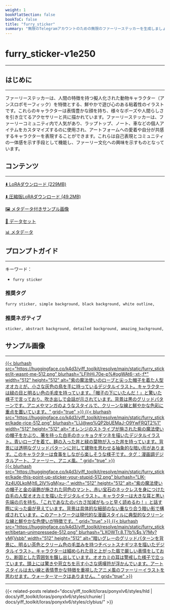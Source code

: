 ```yaml
---
weight: 1
bookFlatSection: false
bookToC: false
title: "furry_sticker"
summary: "無限のTelegramアカウントのための無限のファーリーステッカーを生成しましょう！"
---
```


<!--markdownlint-disable MD025 MD033 -->

# furry_sticker-v1e250

---

## はじめに

---

ファーリーステッカーは、人間の特徴を持つ擬人化された動物キャラクター（アンスロポモーフィック）を特徴とする、鮮やかで遊び心のある粘着性のイラストです。これらのキャラクターは表情豊かな顔を持ち、様々なポーズや人間らしさを引き立てるアクセサリーと共に描かれています。ファーリーステッカーは、ファーリーコミュニティ内で人気があり、ラップトップ、ノート、車などの個人アイテムをカスタマイズするのに使用され、アートフォームへの愛着や自分が共感するキャラクターを表現することができます。これらは自己表現とコミュニティの一体感を示す手段として機能し、ファーリー文化への興味を示すものとなっています。

## コンテンツ

---

[⬇️ LoRAダウンロード (229MB)](https://huggingface.co/k4d3/yiff_toolkit/resolve/main/ponyxl_loras/furry_sticker-v1e250.safetensors?download=true)

[⬇️ 圧縮版LoRAダウンロード (49.2MB)](https://huggingface.co/k4d3/yiff_toolkit/resolve/main/ponyxl_loras_shrunk_2/furry_sticker-v1e250_frockpt1_th-3.55.safetensors?download=true)

[🖼️ メタデータ付きサンプル画像](https://huggingface.co/k4d3/yiff_toolkit/tree/main/static/{})

[📐 データセット](https://huggingface.co/datasets/k4d3/furry/tree/main/furry_sticker)

[📊 メタデータ](https://huggingface.co/k4d3/yiff_toolkit/raw/main/ponyxl_loras/furry_sticker-v1e250.json)

## プロンプトガイド

---

キーワード：

- `furry sticker`

### 推奨タグ

```md
furry sticker, simple background, black background, white outline,
```

### 推奨ネガティブ

```md
sticker, abstract background, detailed background, amazing_background, scenery porn,
```

## サンプル画像

---

<div class="image-grid">
  <div class="image-grid-container">
    <a href="https://huggingface.co/k4d3/yiff_toolkit/resolve/main/static/furry_sticker/it-wasnt-me.png">
      {{< blurhash
        src="https://huggingface.co/k4d3/yiff_toolkit/resolve/main/static/furry_sticker/it-wasnt-me-512.png"
        blurhash="LFIhHi.70e-p%#ogWAt6-;xt-;f*"
        width="512"
        height="512"
        alt="紫の魔法使いのローブと尖った帽子を着た人型オオカミが、小さな灰色の鳥を手に持っているデジタルイラスト。キャラクターは緑の目と明るい色の毛皮を持っています。「帽子の下にいたんだ！」と驚いた様子で言っており、吹き出しで会話が示されています。背景は黒のグリッドパターンです。アニメやマンガのようなスタイルで、クリーンな線と鮮やかな色彩に重点を置いています。"
        grid="true"
      >}}
    </a>
    <a href="https://huggingface.co/k4d3/yiff_toolkit/resolve/main/static/furry_sticker/kade-rice.png">
      {{< blurhash
        src="https://huggingface.co/k4d3/yiff_toolkit/resolve/main/static/furry_sticker/kade-rice-512.png"
        blurhash="LIJ@wq%QP2bUEMaJ-O9YwFRQT2%1"
        width="512"
        height="512"
        alt="オレンジのストライプが施された紫の魔法使いの帽子をかぶり、箸を持った白毛のホッキョクギツネを描いたデジタルイラスト。青いローブを着て、麺の入った丼と緑の葉物が入った丼を持っています。背景には透明なグリッドパターンに対して建物を思わせる抽象的な暗い形があります。このキャラクターは食事をしながら楽しそうな様子です。タグ：漫画調デジタルアート、ファーリー、アニメ風。"
        grid="true"
      >}}
    </a>
  </div>
</div>
<div class="image-grid">
  <div class="image-grid-container">
    <a href="https://huggingface.co/k4d3/yiff_toolkit/resolve/main/static/furry_sticker/kade-this-point-up-sticker-your-stupid.png">
      {{< blurhash
        src="https://huggingface.co/k4d3/yiff_toolkit/resolve/main/static/furry_sticker/kade-this-point-up-sticker-your-stupid-512.png"
        blurhash="LIK-Xz4U0LkoM{t6_2IV%gM{xu-;"
        width="512"
        height="512"
        alt="紫の魔法使いの帽子と金の装飾が施された同色のマント、赤い宝石のネックレスを身につけた白毛の人型オオカミを描いたデジタルイラスト。キャラクターは大きな耳と黒い先端の爪を持ち、「これであなたのバカさ加減がもっと早く読めるわ！」と話す際に尖った歯が見えています。背景は具体的な細部のない重なり合う暗い影で構成されています。このアートワークは現代的な漫画スタイルに典型的なクリーンな線と鮮やかな色使いが特徴です。"
        grid="true"
      >}}
    </a>
    <a href="https://huggingface.co/k4d3/yiff_toolkit/resolve/main/static/furry_sticker/tibetan-unimpressede.png">
      {{< blurhash
        src="https://huggingface.co/k4d3/yiff_toolkit/resolve/main/static/furry_sticker/tibetan-unimpressede-512.png"
        blurhash="LXOWTr.8.T?b%$s,V?My?vM{Vsbb"
        width="512"
        height="512"
        alt="暗いグレーのグリッドパターンを背景に、明るい茶色とクリーム色の毛並みを持つチベットスナギツネを描いたデジタルイラスト。キャラクターは細められた目と上がった眉で厳しい表情をしており、断固とした雰囲気を醸し出しています。オオカミの耳は警戒した様子で立っています。頭上には驚きや苛立ちを示す小さな感嘆符が浮かんでいます。アートスタイルは太い線と表情豊かな特徴を重視したアニメ風のファーリーイラストを思わせます。ウォーターマークはありません。"
        grid="true"
      >}}
    </a>
  </div>
</div>

---

<!--
HUGO_SEARCH_EXCLUDE_START
-->
{{< related-posts related="docs/yiff_toolkit/loras/ponyxlv6/styles/hld | docs/yiff_toolkit/loras/ponyxlv6/styles/chunie/ | docs/yiff_toolkit/loras/ponyxlv6/styles/clybius/" >}}
<!--
HUGO_SEARCH_EXCLUDE_END
-->
